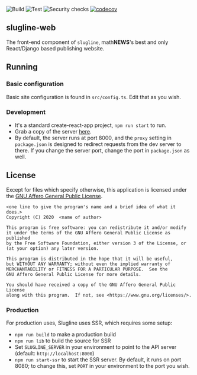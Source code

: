 ![Build](https://github.com/UWmathNEWS/slugline-web/workflows/Build/badge.svg)
![Test](https://github.com/UWmathNEWS/slugline-web/workflows/Test/badge.svg)
![Security checks](https://github.com/UWmathNEWS/slugline-web/workflows/Security%20checks/badge.svg)
[![codecov](https://codecov.io/gh/UWmathNEWS/slugline-web/branch/master/graph/badge.svg)](https://codecov.io/gh/UWmathNEWS/slugline-web)

## slugline-web
The front-end component of `slugline`, math**NEWS**'s best and only React/Django based publishing website.

## Running

### Basic configuration

Basic site configuration is found in `src/config.ts`. Edit that as you wish.

### Development

- It's a standard create-react-app project, `npm run start` to run. 
- Grab a copy of the server [here](https://github.com/UWmathNEWS/slugline-api). 
- By default, the server runs at port 8000, and the `proxy` setting in `package.json` is designed to redirect requests from the dev server to there. If you change the server port, change the port in `package.json` as well.

## License
Except for files which specify otherwise, this application is licensed under the [GNU Affero General Public License](https://www.gnu.org/licenses/agpl-3.0.en.html).

```
<one line to give the program's name and a brief idea of what it does.>
Copyright (C) 2020  <name of author>

This program is free software: you can redistribute it and/or modify
it under the terms of the GNU Affero General Public License as published
by the Free Software Foundation, either version 3 of the License, or
(at your option) any later version.

This program is distributed in the hope that it will be useful,
but WITHOUT ANY WARRANTY; without even the implied warranty of
MERCHANTABILITY or FITNESS FOR A PARTICULAR PURPOSE.  See the
GNU Affero General Public License for more details.

You should have received a copy of the GNU Affero General Public License
along with this program.  If not, see <https://www.gnu.org/licenses/>.
```

### Production

For production uses, Slugline uses SSR, which requires some setup:

- `npm run build` to make a production build
- `npm run lib` to build the source for SSR
- Set `SLUGLINE_SERVER` in your environment to point to the API server (default: `http://localhost:8000`)
- `npm run start-ssr` to start the SSR server. By default, it runs on port 8080; to change this, set `PORT` in your
  environment to the port you wish.
